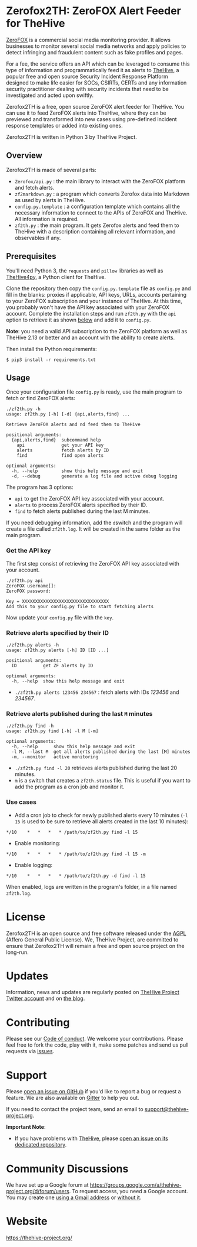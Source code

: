 # Zerofox2TH: ZeroFOX Alert Feeder for TheHive
[ZeroFOX](https://www.zerofox.com/) is a commercial social media monitoring 
provider. It allows businesses to monitor several social media networks and 
apply policies to detect infringing and fraudulent content such as fake 
profiles and pages.

For a fee, the service offers an API which can be leveraged to consume this 
type of information and programmatically feed it as alerts to [TheHive](https://github.com/CERT-BDF/TheHive), a popular free and open source 
Security Incident Response Platform designed to make life easier for SOCs, CSIRTs, CERTs and any information security practitioner dealing with security incidents that need to be investigated and acted upon swiftly.

Zerofox2TH is a free, open source ZeroFOX alert feeder for TheHive. You can 
use it to feed
ZeroFOX alerts into TheHive, where they can be previewed and 
transformed into new cases using pre-defined incident response templates or 
added into existing ones.

Zerofox2TH is written in Python 3 by TheHive Project.

## Overview
Zerofox2TH is made of several parts:

- `Zerofox/api.py` : the main library to interact with the ZeroFOX platform 
and fetch alerts.
- `zf2markdown.py` : a program which converts Zerofox data
 into Markdown as used by alerts in TheHive.
 - `config.py.template` : a configuration template which contains all the 
necessary information to connect to the APIs of ZeroFOX and TheHive. 
All information is required.
- `zf2th.py` : the main program. It gets Zerofox alerts and feed them to 
TheHive with a description containing all relevant information, and observables if any.

## Prerequisites
You'll need Python 3, the `requests` and `pillow` libraries as well as 
[TheHive4py](https://github.com/CERT-BDF/TheHive4py), a Python client for TheHive.

Clone the repository then copy the `config.py.template` file as `config.py` 
and fill in the blanks: proxies if applicable, API keys, URLs, accounts 
pertaining to your ZeroFOX subscription and your instance of TheHive.  At 
this time, you probably won't have the API key associated with your 
 ZeroFOX account. Complete the installation steps and run `zf2th.py` with the
  `api` option to retrieve it as shown [below](#get-the-api-key) and add it 
  to `config.py`.

**Note**: you need a valid API subscription to the ZeroFOX platform as 
well as TheHive 2.13 or better and an account with the ability to create alerts.

Then install the Python requirements:

`$ pip3 install -r requirements.txt`


## Usage
Once your configuration file `config.py` is ready, use the main program to 
fetch or find ZeroFOX alerts:


```
./zf2th.py -h
usage: zf2th.py [-h] [-d] {api,alerts,find} ...

Retrieve ZeroFOX alerts and nd feed them to TheHive

positional arguments:
  {api,alerts,find}  subcommand help
    api              get your API key
    alerts           fetch alerts by ID
    find             find open alerts

optional arguments:
  -h, --help         show this help message and exit
  -d, --debug        generate a log file and active debug logging
```

The program has 3 options:
- `api` to get the ZeroFOX API key associated with your account.
- `alerts` to process ZeroFOX alerts specified by their ID.
- `find` to fetch alerts published during the last M minutes.

If you need debugging information, add the `d`switch and the program will 
create a file called `zf2th.log`. It will be created in the same folder as the 
main program.

### Get the API key
The first step consist of retrieving the ZeroFOX API key associated with your
 account.

```
./zf2th.py api
ZeroFOX username[]:
ZeroFOX password:

Key = XXXXXXXXXXXXXXXXXXXXXXXXXXXXXXXXX
Add this to your config.py file to start fetching alerts
```

Now update your `config.py` file with the `key`.


### Retrieve alerts specified by their ID

```
./zf2th.py alerts -h
usage: zf2th.py alerts [-h] ID [ID ...]

positional arguments:
  ID          get ZF alerts by ID

optional arguments:
  -h, --help  show this help message and exit
```

- `./zf2th.py alerts 123456 234567` : fetch alerts with IDs _123456_ and _234567_.


### Retrieve alerts published during the last `M` minutes

```
./zf2th.py find -h  
usage: zf2th.py find [-h] -l M [-m]

optional arguments:
  -h, --help      show this help message and exit
  -l M, --last M  get all alerts published during the last [M] minutes
  -m, --monitor   active monitoring

```
- `./zf2th.py find -l 20` retrieves alerts published during the last 20 minutes.
- `m` is a switch that creates a `zf2th.status` file. This is useful if you 
want to add the program as a cron job and monitor it. 

### Use cases

- Add a cron job to check for newly published alerts every 10 minutes (`-l 15`
is used to be sure to retrieve all alerts created in the last 10 minutes):

```
*/10    *   *   *   * /path/to/zf2th.py find -l 15
```

- Enable monitoring:

```
*/10    *   *   *   * /path/to/zf2th.py find -l 15 -m
```

- Enable logging:

```
*/10    *   *   *   * /path/to/zf2th.py -d find -l 15
```

When enabled, logs are written in the program's folder, in a file named `zf2th.log`.

# License
Zerofox2TH is an open source and free software released under the 
[AGPL](LICENSE) 
(Affero General Public License). We, TheHive Project, are committed to ensure
that Zerofox2TH will remain a free and open source project on the 
long-run.

# Updates
Information, news and updates are regularly posted on [TheHive Project Twitter account](https://twitter.com/thehive_project) and on [the blog](https://blog.thehive-project.org/).

# Contributing
Please see our [Code of conduct](code_of_conduct.md). We welcome your 
contributions. Please feel free to fork the code, play with it, make some 
patches and send us pull requests via [issues](https://github.com/CERT-BDF/Zerofox2TH/issues).

# Support
Please [open an issue on GitHub](https://github.com/CERT-BDF/Zerofox2TH/issues)
 if you'd like to report a bug or request a feature. We are also available on [Gitter](https://gitter.im/TheHive-Project/TheHive) to help you out.

If you need to contact the project team, send an email to <support@thehive-project.org>.

**Important Note**:

- If you have problems with [TheHive](https://github.com/CERT-BDF/TheHive), please [open an issue on its dedicated repository](https://github.com/CERT-BDF/TheHive/issues/new).

# Community Discussions
We have set up a Google forum at <https://groups.google.com/a/thehive-project.org/d/forum/users>. To request access, you need a Google account. You may create one [using a Gmail address](https://accounts.google.com/SignUp?hl=en) or [without it](https://accounts.google.com/SignUpWithoutGmail?hl=en).

# Website
<https://thehive-project.org/>